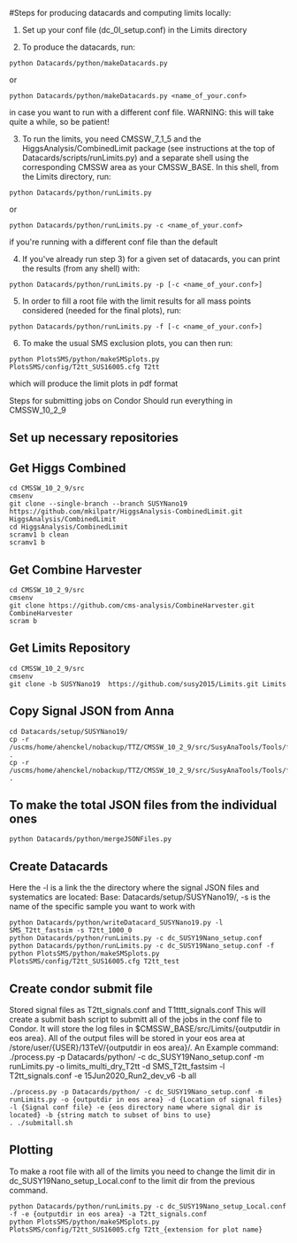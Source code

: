 #Steps for producing datacards and computing limits locally:
1) Set up your conf file (dc_0l_setup.conf) in the Limits directory

2) To produce the datacards, run:
```
python Datacards/python/makeDatacards.py
```
or
```
python Datacards/python/makeDatacards.py <name_of_your.conf>
```
in case you want to run with a different conf file. WARNING: this will take quite a while, so be patient!

3) To run the limits, you need CMSSW_7_1_5 and the HiggsAnalysis/CombinedLimit package (see instructions at the top of Datacards/scripts/runLimits.py) and a separate shell using the corresponding CMSSW area as your CMSSW_BASE. In this shell, from the Limits directory, run:
```
python Datacards/python/runLimits.py
```
or
```
python Datacards/python/runLimits.py -c <name_of_your.conf>
```
if you're running with a different conf file than the default

4) If you've already run step 3) for a given set of datacards, you can print the results (from any shell) with:
```
python Datacards/python/runLimits.py -p [-c <name_of_your.conf>]
```

5) In order to fill a root file with the limit results for all mass points considered (needed for the final plots), run:
```
python Datacards/python/runLimits.py -f [-c <name_of_your.conf>]
```

6) To make the usual SMS exclusion plots, you can then run:
```
python PlotsSMS/python/makeSMSplots.py PlotsSMS/config/T2tt_SUS16005.cfg T2tt
```
which will produce the limit plots in pdf format

Steps for submitting jobs on Condor
Should run everything in CMSSW_10_2_9

## Set up necessary repositories
## Get Higgs Combined
```
cd CMSSW_10_2_9/src
cmsenv
git clone --single-branch --branch SUSYNano19 https://github.com/mkilpatr/HiggsAnalysis-CombinedLimit.git HiggsAnalysis/CombinedLimit
cd HiggsAnalysis/CombinedLimit
scramv1 b clean
scramv1 b
```

## Get Combine Harvester
```
cd CMSSW_10_2_9/src
cmsenv
git clone https://github.com/cms-analysis/CombineHarvester.git CombineHarvester
scram b
```

## Get Limits Repository
```
cd CMSSW_10_2_9/src
cmsenv
git clone -b SUSYNano19  https://github.com/susy2015/Limits.git Limits
```

## Copy Signal JSON from Anna
```
cd Datacards/setup/SUSYNano19/
cp -r /uscms/home/ahenckel/nobackup/TTZ/CMSSW_10_2_9/src/SusyAnaTools/Tools/fastsim_results/SMS_T2tt_fastsim .
cp -r /uscms/home/ahenckel/nobackup/TTZ/CMSSW_10_2_9/src/SusyAnaTools/Tools/fastsim_results/SMS_T1tttt_fastsim .
```

## To make the total JSON files from the individual ones
```
python Datacards/python/mergeJSONFiles.py
```

## Create Datacards
Here the -l is a link the the directory where the signal JSON files and systematics are located: Base: Datacards/setup/SUSYNano19/, -s is the name of the specific sample you want to work with
```
python Datacards/python/writeDatacard_SUSYNano19.py -l SMS_T2tt_fastsim -s T2tt_1000_0
python Datacards/python/runLimits.py -c dc_SUSY19Nano_setup.conf
python Datacards/python/runLimits.py -c dc_SUSY19Nano_setup.conf -f
python PlotsSMS/python/makeSMSplots.py PlotsSMS/config/T2tt_SUS16005.cfg T2tt_test
```

## Create condor submit file
Stored signal files as T2tt_signals.conf and T1tttt_signals.conf
This will create a submit bash script to submitt all of the jobs in the conf file to Condor. It will store the log files in $CMSSW_BASE/src/Limits/{outputdir in eos area}. All of the output files will be stored in your eos area at /store/user/{USER}/13TeV/{outputdir in eos area}/.
An Example command: 
./process.py -p Datacards/python/ -c dc_SUSY19Nano_setup.conf -m runLimits.py -o limits_multi_dry_T2tt -d SMS_T2tt_fastsim -l T2tt_signals.conf -e 15Jun2020_Run2_dev_v6 -b all
```
./process.py -p Datacards/python/ -c dc_SUSY19Nano_setup.conf -m runLimits.py -o {outputdir in eos area} -d {Location of signal files} -l {Signal conf file} -e {eos directory name where signal dir is located} -b {string match to subset of bins to use}
. ./submitall.sh
```
## Plotting
To make a root file with all of the limits you need to change the limit dir in dc_SUSY19Nano_setup_Local.conf to the limit dir from the previous command.
```
python Datacards/python/runLimits.py -c dc_SUSY19Nano_setup_Local.conf -f -e {outputdir in eos area} -a T2tt_signals.conf
python PlotsSMS/python/makeSMSplots.py PlotsSMS/config/T2tt_SUS16005.cfg T2tt_{extension for plot name}
```
